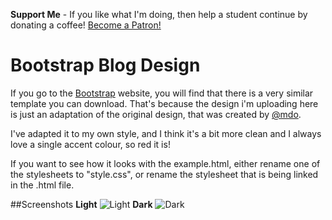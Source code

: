 **Support Me** - If you like what I'm doing, then help a student continue by donating a coffee! <a href="https://www.patreon.com/bePatron?u=5214284" data-patreon-widget-type="become-patron-button">Become a Patron!</a><script async src="https://cdn6.patreon.com/becomePatronButton.bundle.js"></script>

# Bootstrap Blog Design

If you go to the <a href="http://getbootstrap.com/">Bootstrap</a> website, you will find that there is a very similar template you can download. That's because the design i'm uploading here is just an adaptation of the original design, that was created by <a href="https://www.twitter.com/mdo">@mdo</a>.

I've adapted it to my own style, and I think it's a bit more clean and I always love a single accent colour, so red it is!

If you want to see how it looks with the example.html, either rename one of the stylesheets to "style.css", or rename the stylesheet that is being linked in the .html file.

##Screenshots
**Light**
![Light](https://s3.amazonaws.com/f.cl.ly/items/331k3F0z2m273a0g0q1F/Screen%20Shot%202015-02-01%20at%2001.39.23.png)
**Dark**
![Dark](https://s3.amazonaws.com/f.cl.ly/items/282R3U453h2P2w1N3w02/Screen%20Shot%202015-02-01%20at%2011.41.28.png)
